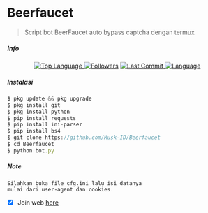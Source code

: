 # Beerfaucet
> Script bot BeerFaucet auto bypass captcha dengan termux
##### Info
<p align="center">
 <a href="https://github.com/Musk-ID">
    <img alt="Top Language" src="https://img.shields.io/github/languages/top/Musk-ID/Qashbits.svg"/>
  </a>
<a href="https://github.com/Musk-ID/followers">
  <img title="Followers" src="https://img.shields.io/github/followers/Musk-ID?label=Followers&color=blue&style=flat-square"></a>
<a href="https://github.com/Musk-ID/Anime-Tracker/stargazers/">
<a href="https://github.com/Musk-ID">
  <img alt="Last Commit" src="https://img.shields.io/github/last-commit/Musk-ID/Qashbits.svg"/>
</a>
<a href="https://github.com/Musk-ID">
  <img alt="Language" src="https://img.shields.io/github/languages/count/Musk-ID/Qashbits.svg"/>
</a>
</div>
</p>

##### Instalasi
```js
$ pkg update && pkg upgrade
$ pkg install git
$ pkg install python
$ pip install requests
$ pip install ini-parser
$ pip install bs4
$ git clone https://github.com/Musk-ID/Beerfaucet
$ cd Beerfaucet
$ python bot.py
```
##### Note
```
Silahkan buka file cfg.ini lalu isi datanya
mulai dari user-agent dan cookies
```
- [X] Join web [here](https://beerfaucet.io/?ref=13048)


